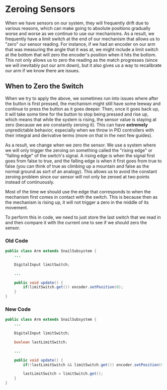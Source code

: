 # Zeroing Sensors

When we have sensors on our system, they will frequently drift due to various reasons, which can make going to absolute positions gradually worse and worse as we continue to use our mechanisms. As a result, we frequently have a limit switch at the end of our mechanism that allows us to "zero" our sensor reading. For instance, if we had an encoder on our arm that was measuring the angle that it was at, we might include a limit switch at the bottom that will zero the encoder's position when it hits the bottom. This not only allows us to zero the reading as the match progresses (since we will inevitably put our arm down), but it also gives us a way to recalibrate our arm if we know there are issues.

## When to Zero the Switch

When we try to apply the above, we sometimes run into issues where after the button is first pressed, the mechanism might still have some leeway and continue to press the button as it goes deeper. Then, once it goes back up, it will take some time for the button to stop being pressed and rise up, which means that while the system is rising, the sensor value is staying at zero (because we are constantly zeroing it). This can have **extremely** unpredictable behavior, especially when we throw in PID controllers with their integral and derivative terms (more on that in the next few guides).

As a result, we change when we zero the sensor. We use a system where we will only trigger the zeroing on something called the "rising edge" or "falling edge" of the switch's signal. A rising edge is when the signal first goes from false to true, and the falling edge is when it first goes from true to false (you can think of true as climbing up a mountain and false as the normal ground as sort of an analogy). This allows us to avoid the constant zeroing problem since our sensor will not only be zeroed at two points instead of continuously.

Most of the time we should use the edge that corresponds to when the mechanism first comes in contact with the switch. This is because then as the mechanism is rising up, it will not trigger a zero in the middle of its movement.

To perform this in code, we need to just store the last switch that we read in and then compare it with the current one to see if we should zero the sensor.

### Old Code

```java
public class Arm extends SnailSubsystem {
    ...

    DigitalInput limitSwitch;

    ...

    public void update() {
        if(limitSwitch.get()) encoder.setPosition(0);
    }
}
```

### New Code

```java
public class Arm extends SnailSubsystem {
    ...

    DigitalInput limitSwitch;

    boolean lastLimitSwitch;

    ...

    public void update() {
        if(!lastLimitSwitch && limitSwitch.get()) encoder.setPosition(0); // rising edge

        lastLimitSwitch = limitSwitch.get();
    }
}
```

